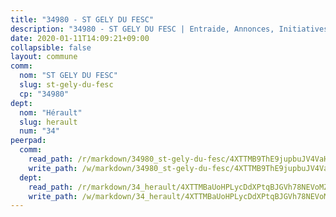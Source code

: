 ```yaml
---
title: "34980 - ST GELY DU FESC"
description: "34980 - ST GELY DU FESC | Entraide, Annonces, Initiatives"
date: 2020-01-11T14:09:21+09:00
collapsible: false
layout: commune
comm:
  nom: "ST GELY DU FESC"
  slug: st-gely-du-fesc
  cp: "34980"
dept:
  nom: "Hérault"
  slug: herault
  num: "34"
peerpad:
  comm:
    read_path: /r/markdown/34980_st-gely-du-fesc/4XTTMB9ThE9jupbuJV4VaHsyE1VgqixhkVLUv3JYrQ8LRKxij
    write_path: /w/markdown/34980_st-gely-du-fesc/4XTTMB9ThE9jupbuJV4VaHsyE1VgqixhkVLUv3JYrQ8LRKxij-K3TgTjUbVZxSWHSQo7D7Xc7Npxge9KNYuJhEUj5HdnnKSuPjfPdCzWL8ckF7RWmEeK3UTV1N5P7vLQLscJ5c6ozowuFbNxtUCT8rhNYx5D7VymMi95R8jkWXFKfp3SPCWSDJqdSP
  dept:
    read_path: /r/markdown/34_herault/4XTTMBaUoHPLycDdXPtqBJGVh78NEVoMZNyf8Wnh1X5DK6Ew8
    write_path: /w/markdown/34_herault/4XTTMBaUoHPLycDdXPtqBJGVh78NEVoMZNyf8Wnh1X5DK6Ew8-K3TgTd4rzWVX1F82NgGyNepGUxhqCmodCALjxNZeEdBQWQhd1NJYx1gHMW9QBLL6sN41ALXRejLsG2VetgVferfVncrvVCz47dChJvN8ouQLRMdWs4KpxKPeRYR1nspmhzdBqF8J
---
```


